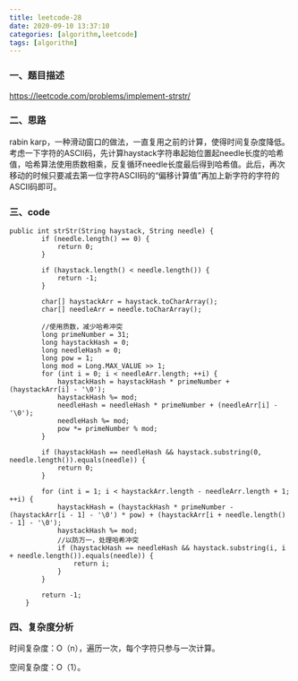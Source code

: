 ```yaml
---
title: leetcode-28
date: 2020-09-10 13:37:10
categories: [algorithm,leetcode]
tags: [algorithm]
---
```

### 一、题目描述
https://leetcode.com/problems/implement-strstr/

### 二、思路
rabin karp，一种滑动窗口的做法，一直复用之前的计算，使得时间复杂度降低。考虑一下字符的ASCII码，先计算haystack字符串起始位置起needle长度的哈希值，哈希算法使用质数相乘，反复循环needle长度最后得到哈希值。此后，再次移动的时候只要减去第一位字符ASCII码的“偏移计算值”再加上新字符的字符的ASCII码即可。


### 三、code
```
public int strStr(String haystack, String needle) {
        if (needle.length() == 0) {
            return 0;
        }

        if (haystack.length() < needle.length()) {
            return -1;
        }

        char[] haystackArr = haystack.toCharArray();
        char[] needleArr = needle.toCharArray();

        //使用质数，减少哈希冲突
        long primeNumber = 31;
        long haystackHash = 0;
        long needleHash = 0;
        long pow = 1;
        long mod = Long.MAX_VALUE >> 1;
        for (int i = 0; i < needleArr.length; ++i) {
            haystackHash = haystackHash * primeNumber + (haystackArr[i] - '\0');
            haystackHash %= mod;
            needleHash = needleHash * primeNumber + (needleArr[i] - '\0');
            needleHash %= mod;
            pow *= primeNumber % mod;
        }

        if (haystackHash == needleHash && haystack.substring(0, needle.length()).equals(needle)) {
            return 0;
        }

        for (int i = 1; i < haystackArr.length - needleArr.length + 1; ++i) {
            haystackHash = (haystackHash * primeNumber - (haystackArr[i - 1] - '\0') * pow) + (haystackArr[i + needle.length() - 1] - '\0');
            haystackHash %= mod;
            //以防万一，处理哈希冲突
            if (haystackHash == needleHash && haystack.substring(i, i + needle.length()).equals(needle)) {
                return i;
            }
        }

        return -1;
    }
```

### 四、复杂度分析
时间复杂度：O（n），遍历一次，每个字符只参与一次计算。

空间复杂度：O（1）。
